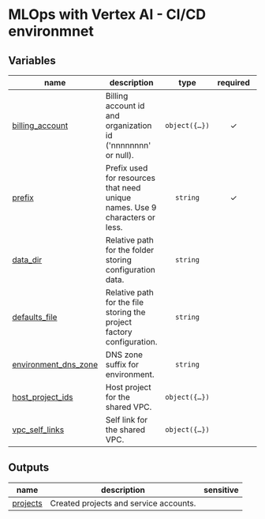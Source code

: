 # MLOps with Vertex AI - CI/CD environmnet


<!-- BEGIN TFDOC -->

## Variables

| name | description | type | required | default |
|---|---|:---:|:---:|:---:|
| [billing_account](variables.tf#L19) | Billing account id and organization id ('nnnnnnnn' or null). | <code title="object&#40;&#123;&#10;  id              &#61; string&#10;  organization_id &#61; number&#10;&#125;&#41;">object&#40;&#123;&#8230;&#125;&#41;</code> | ✓ |  |
| [prefix](variables.tf#L47) | Prefix used for resources that need unique names. Use 9 characters or less. | <code>string</code> | ✓ |  |
| [data_dir](variables.tf#L28) | Relative path for the folder storing configuration data. | <code>string</code> |  | <code>&#34;data&#47;projects&#34;</code> |
| [defaults_file](variables.tf#L41) | Relative path for the file storing the project factory configuration. | <code>string</code> |  | <code>&#34;data&#47;defaults.yaml&#34;</code> |
| [environment_dns_zone](variables.tf#L34) | DNS zone suffix for environment. | <code>string</code> |  | <code>null</code> |
| [host_project_ids](variables.tf#L67) | Host project for the shared VPC. | <code title="object&#40;&#123;&#10;  dev-spoke-0 &#61; string&#10;&#125;&#41;">object&#40;&#123;&#8230;&#125;&#41;</code> |  | <code>null</code> |
| [vpc_self_links](variables.tf#L58) | Self link for the shared VPC. | <code title="object&#40;&#123;&#10;  dev-spoke-0 &#61; string&#10;&#125;&#41;">object&#40;&#123;&#8230;&#125;&#41;</code> |  | <code>null</code> |

## Outputs

| name | description | sensitive |
|---|---|:---:|
| [projects](outputs.tf#L18) | Created projects and service accounts. |  |

<!-- END TFDOC -->
